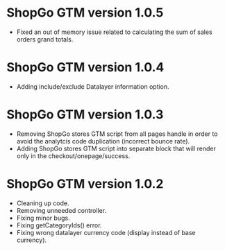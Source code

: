 ShopGo GTM version 1.0.5
==================================

- Fixed an out of memory issue related to calculating the sum of sales orders grand totals.

ShopGo GTM version 1.0.4
==================================

- Adding include/exclude Datalayer information option.

ShopGo GTM version 1.0.3
==================================

- Removing ShopGo stores GTM script from all pages handle in order to avoid the analytcis code duplication (incorrect bounce rate).
- Adding ShopGo stores GTM script into separate block that will render only in the checkout/onepage/success.

ShopGo GTM version 1.0.2
==================================

- Cleaning up code.
- Removing unneeded controller.
- Fixing minor bugs.
- Fixing getCategoryIds() error.
- Fixing wrong datalayer currency code (display instead of base currency).
